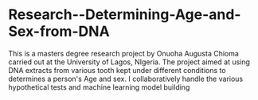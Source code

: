 # Research--Determining-Age-and-Sex-from-DNA
This is a masters degree research project by Onuoha Augusta Chioma carried out at the University of Lagos, NIgeria. The project aimed at using DNA extracts from various tooth kept under different conditions to determines a person's Age and sex. I collaboratively handle the various hypothetical tests and machine learning model building
